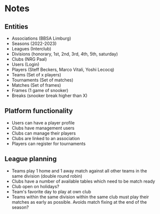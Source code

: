 # Notes

## Entities

- Associations (BBSA Limburg)
- Seasons (2022-2023)
- Leagues (Interclub)
- Divisions (honorary, 1st, 2nd, 3rd, 4th, 5th, saturday)
- Clubs (NRG Paal)
- Users (Login)
- Players (Steff Beckers, Marco Vitali, Yoshi Lecocq)
- Teams (Set of x players)
- Tournaments (Set of matches)
- Matches (Set of frames)
- Frames (1 game of snooker)
- Breaks (snooker break higher than X)

## Platform functionality

- Users can have a player profile
- Clubs have management users
- Clubs can manage their players
- Clubs are linked to an association
- Players can register for tournaments

## League planning

- Teams play 1 home and 1 away match against all other teams in the same division (double round robin)
- Clubs have a number of available tables which need to be match ready
- Club open on holidays?
- Team's favorite day to play at own club
- Teams within the same division within the same club must play their matches as early as possible. Avoids match fixing at the end of the season?
